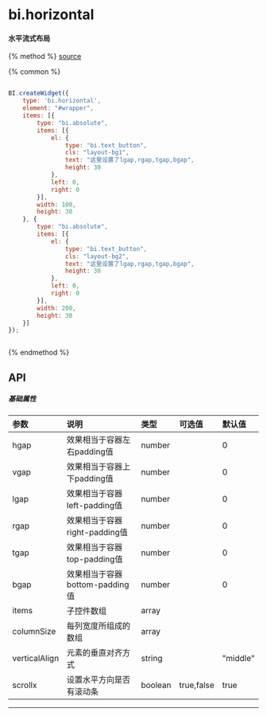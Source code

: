 # bi.horizontal

#### 水平流式布局

{% method %}
[source](https://jsfiddle.net/fineui/oj7y7q3o/)

{% common %}
```javascript

BI.createWidget({
    type: 'bi.horizontal',
    element: "#wrapper",
    items: [{
        type: "bi.absolute",
        items: [{
            el: {
                type: "bi.text_button",
                cls: "layout-bg1",
                text: "这里设置了lgap,rgap,tgap,bgap",
                height: 30
            },
            left: 0,
            right: 0
        }],
        width: 100,
        height: 30
    }, {
        type: "bi.absolute",
        items: [{
            el: {
                type: "bi.text_button",
                cls: "layout-bg2",
                text: "这里设置了lgap,rgap,tgap,bgap",
                height: 30
            },
            left: 0,
            right: 0
        }],
        width: 200,
        height: 30
    }]
});



```

{% endmethod %}


## API
##### 基础属性

| 参数    | 说明                           | 类型       | 可选值 | 默认值
| :------ |:-------------                  | :-----     | :----|:----
| hgap    | 效果相当于容器左右padding值    |    number  |  |  0  |
| vgap    | 效果相当于容器上下padding值    |    number  |  |  0  |
| lgap    | 效果相当于容器left-padding值   |    number  |  |  0  |
| rgap    | 效果相当于容器right-padding值  |    number  |  |  0  |
| tgap    | 效果相当于容器top-padding值    |    number  |  |  0  |
| bgap    | 效果相当于容器bottom-padding值 |    number  |  |  0  |
| items | 子控件数组     |    array |  |  |
| columnSize | 每列宽度所组成的数组     |    array |  |  |
| verticalAlign | 元素的垂直对齐方式     |    string |  | "middle" |
| scrollx | 设置水平方向是否有滚动条     |    boolean | true,false | true |

---